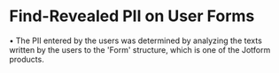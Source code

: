 # Find-Revealed PII on User Forms
• The PII entered by the users was determined by analyzing the texts written by the users to the 'Form' structure, which is one of the Jotform products.<br/><br/>
